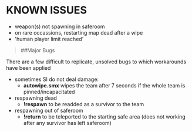 # KNOWN ISSUES
 * weapon(s) not spawning in saferoom  
 * on rare occassions, restarting map dead after a wipe
 * 'human player limit reached' 
>##Major Bugs

There are a few difficult to replicate, unsolved bugs to which workarounds have been applied 
 * sometimes SI do not deal damage: 
   * **autowipe.smx** wipes the team after 7 seconds if the whole team is pinned/incapacitated
 * respawning dead
   * **!respawn** to be readded as a survivor to the team
 * respawning out of saferoom
   * **!return** to be teleported to the starting safe area (does not working after any survivor has left saferoom)


   